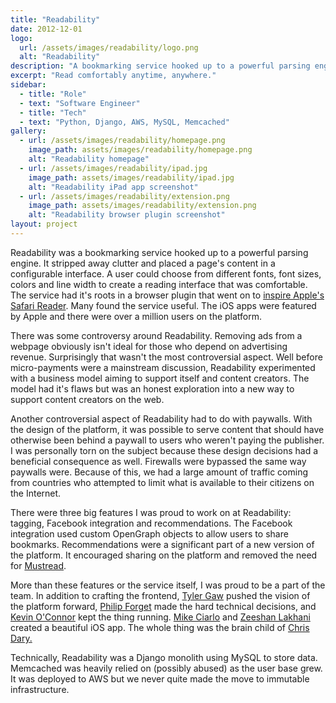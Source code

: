 ```yaml
---
title: "Readability"
date: 2012-12-01
logo:
  url: /assets/images/readability/logo.png
  alt: "Readability"
description: "A bookmarking service hooked up to a powerful parsing engine."
excerpt: "Read comfortably anytime, anywhere."
sidebar:
  - title: "Role"
  - text: "Software Engineer"
  - title: "Tech"
  - text: "Python, Django, AWS, MySQL, Memcached"
gallery:
  - url: /assets/images/readability/homepage.png
    image_path: assets/images/readability/homepage.png
    alt: "Readability homepage"
  - url: /assets/images/readability/ipad.jpg
    image_path: assets/images/readability/ipad.jpg
    alt: "Readability iPad app screenshot"
  - url: /assets/images/readability/extension.png
    image_path: assets/images/readability/extension.png
    alt: "Readability browser plugin screenshot"
layout: project
---
```


<p>Readability was a bookmarking service hooked up to a powerful parsing engine. It stripped away clutter and placed a page's content in a configurable interface. A user could choose from different fonts, font sizes, colors and line width to create a reading interface that was comfortable. The service had it's roots in a browser plugin that went on to <a href="https://www.theregister.co.uk/2010/06/08/safari_reader_based_on_open_source_project/" rel="external">inspire Apple's Safari Reader</a>. Many found the service useful. The iOS apps were featured by Apple and there were over a million users on the platform.</p>

<p>There was some controversy around Readability. Removing ads from a webpage obviously isn't ideal for those who depend on advertising revenue. Surprisingly that wasn't the most controversial aspect. Well before micro-payments were a mainstream discussion, Readability experimented with a business model aiming to support itself and content creators. The model had it's flaws but was an honest exploration into a new way to support content creators on the web.</p>

<p>Another controversial aspect of Readability had to do with paywalls. With the design of the platform, it was possible to serve content that should have otherwise been behind a paywall to users who weren't paying the publisher. I was personally torn on the subject because these design decisions had a beneficial consequence as well. Firewalls were bypassed the same way paywalls were. Because of this, we had a large amount of traffic coming from countries who attempted to limit what is available to their citizens on the Internet.</p>

<p>There were three big features I was proud to work on at Readability: tagging, Facebook integration and recommendations. The Facebook integration used custom OpenGraph objects to allow users to share bookmarks. Recommendations were a significant part of a new version of the platform. It encouraged sharing on the platform and removed the need for <a href="{% link _work/mustread.md %}">Mustread</a>.</p>

<p>More than these features or the service itself, I was proud to be a part of the team. In addition to crafting the frontend, <a href="https://tylergaw.com/" rel="external">Tyler Gaw</a> pushed the vision of the platform forward, <a href="https://twitter.com/philipforget" rel="external">Philip Forget</a> made the hard technical decisions, and <a href="https://twitter.com/gooeyblob" rel="external">Kevin O'Connor</a> kept the thing running. <a href="http://mciarlo.com/" rel="external">Mike Ciarlo</a> and <a href="https://twitter.com/zeeshanlakhani" rel="external">Zeeshan Lakhani</a> created a beautiful iOS app. The whole thing was the brain child of <a href="http://www.umbrae.net/" rel="external">Chris Dary.</a></p>

<p>Technically, Readability was a Django monolith using MySQL to store data. Memcached was heavily relied on (possibly abused) as the user base grew. It was deployed to AWS but we never quite made the move to immutable infrastructure.</p>
